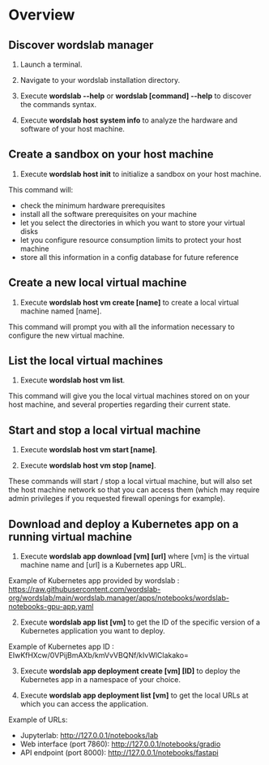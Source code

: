 # Overview

## Discover wordslab manager

1. Launch a terminal.

2. Navigate to your wordslab installation directory.

3. Execute **wordslab --help** or **wordslab [command] --help** to discover the commands syntax.

4. Execute **wordslab host system info** to analyze the hardware and software of your host machine.

## Create a sandbox on your host machine

1. Execute **wordslab host init** to initialize a sandbox on your host machine.

This command will:
- check the minimum hardware prerequisites
- install all the software prerequisites on your machine
- let you select the directories in which you want to store your virtual disks
- let you configure resource consumption limits to protect your host machine
- store all this information in a config database for future reference

## Create a new local virtual machine

1. Execute **wordslab host vm create [name]** to create a local virtual machine named [name].

This command will prompt you with all the information necessary to configure the new virtual machine.

## List the local virtual machines

1. Execute **wordslab host vm list**.

This command will give you the local virtual machines stored on on your host machine, and several properties regarding their current state.

## Start and stop a local virtual machine

1. Execute **wordslab host vm start [name]**.

2. Execute **wordslab host vm stop [name]**.

These commands will start / stop a local virtual machine, but will also set the host machine network so that you can access them (which may require admin privileges if you requested firewall openings for example).

## Download and deploy a Kubernetes app on a running virtual machine

1. Execute **wordslab app download [vm] [url]** where [vm] is the virtual machine name and [url] is a Kubernetes app URL.

Example of Kubernetes app provided by wordslab : https://raw.githubusercontent.com/wordslab-org/wordslab/main/wordslab.manager/apps/notebooks/wordslab-notebooks-gpu-app.yaml

2. Execute **wordslab app list [vm]** to get the ID of the specific version of a Kubernetes application you want to deploy.

Example of Kubernetes app ID : EIwKfHXcw/0VPijBmAXb/kmVvVBQNf/kIvWlClakako=

3. Execute **wordslab app deployment create [vm] [ID]** to deploy the Kubernetes app in a namespace of your choice.

4. Execute **wordslab app deployment list [vm]** to get the local URLs at which you can access the application.

Example of URLs:
- Jupyterlab: http://127.0.0.1/notebooks/lab
- Web interface (port 7860): http://127.0.0.1/notebooks/gradio
- API endpoint (port 8000): http://127.0.0.1/notebooks/fastapi



